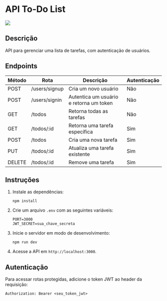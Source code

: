 # API To-Do List

![](https://github.com/giseletoledo/trilhaBackendJR/blob/main/todoapp/printtelas/get-todos.png)

## Descrição

API para gerenciar uma lista de tarefas, com autenticação de usuários.

## Endpoints

| Método | Rota          | Descrição                              | Autenticação |
|--------|---------------|----------------------------------------|--------------|
| POST   | /users/signup | Cria um novo usuário                   | Não          |
| POST   | /users/signin | Autentica um usuário e retorna um token| Não          |
| GET    | /todos        | Retorna todas as tarefas               | Não          |
| GET    | /todos/:id    | Retorna uma tarefa específica          | Sim          |
| POST   | /todos        | Cria uma nova tarefa                   | Sim          |
| PUT    | /todos/:id    | Atualiza uma tarefa existente          | Sim          |
| DELETE | /todos/:id    | Remove uma tarefa                      | Sim          |


## Instruções

1. Instale as dependências:
    ```
    npm install
    ```

2. Crie um arquivo `.env` com as seguintes variáveis:
    ```
    PORT=3000
    JWT_SECRET=sua_chave_secreta
    ```

3. Inicie o servidor em modo de desenvolvimento:
    ```
    npm run dev
    ```

4. Acesse a API em `http://localhost:3000`.

## Autenticação

Para acessar rotas protegidas, adicione o token JWT ao header da requisição:
```
Authorization: Bearer <seu_token_jwt>
```